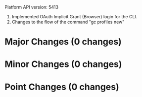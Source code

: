 Platform API version: 5413


1. Implemented OAuth Implicit Grant (Browser) login for the CLI.
2. Changes to the flow of the command "gc profiles new" 

# Major Changes (0 changes)


# Minor Changes (0 changes)


# Point Changes (0 changes)
